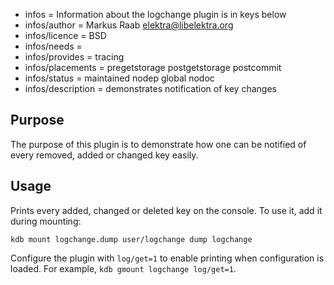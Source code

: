 - infos = Information about the logchange plugin is in keys below
- infos/author = Markus Raab <elektra@libelektra.org>
- infos/licence = BSD
- infos/needs =
- infos/provides = tracing
- infos/placements = pregetstorage postgetstorage postcommit
- infos/status = maintained nodep global nodoc
- infos/description = demonstrates notification of key changes

## Purpose

The purpose of this plugin is to demonstrate how one can
be notified of every removed, added or changed key easily.

## Usage

Prints every added, changed or deleted key on the console.
To use it, add it during mounting:

    kdb mount logchange.dump user/logchange dump logchange

Configure the plugin with `log/get=1` to enable printing when configuration is
loaded. For example, `kdb gmount logchange log/get=1`.

